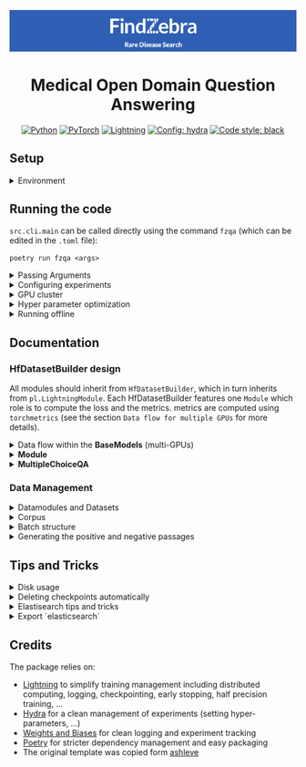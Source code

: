 <div align="center">

 ![FindZebra: rare disease search](fz-banner.png)

# Medical Open Domain Question Answering


<p align="center">
<a href="https://pytorch.org/get-started/locally/"><img alt="Python" src="https://img.shields.io/badge/-Python 3.9-blue?style=for-the-badge&logo=python&logoColor=white"></a>
<a href="https://pytorch.org/get-started/locally/"><img alt="PyTorch" src="https://img.shields.io/badge/-PyTorch 1.8+-ee4c2c?style=for-the-badge&logo=pytorch&logoColor=white"></a>
<a href="https://pytorchlightning.ai/"><img alt="Lightning" src="https://img.shields.io/badge/-Lightning-792ee5?style=for-the-badge&logo=pytorchlightning&logoColor=white"></a>
<a href="https://hydra.cc/"><img alt="Config: hydra" src="https://img.shields.io/badge/config-hydra-89b8cd?style=for-the-badge&labelColor=gray"></a>
<a href="https://black.readthedocs.io/en/stable/"><img alt="Code style: black" src="https://img.shields.io/badge/code%20style-black-black.svg?style=for-the-badge&labelColor=gray"></a>

 </div>

## Setup

<details>
<summary>Environment</summary>

1. Install poetry

```shell
curl -sSL https://raw.githubusercontent.com/python-poetry/poetry/master/get-poetry.py | python -
```

2. Install dependencies (within the project directory `fz-openqa/`)

```shell
poetry install

# temporary fix: run this line to force installing nmslib from source
poetry run pip install --force-reinstall --no-binary :all: nmslib
```

3. setting up git hooks

```shell
pip install pre-commit
pre-commit install
```

4. setting up ElasticSearchIndex

```shell
wget https://artifacts.elastic.co/downloads/elasticsearch/elasticsearch-7.14.1-linux-x86_64.tar.gz
tar -xzf elasticsearch-7.14.1-linux-x86_64.tar.gz
```
To run ElasticSearch navigate to the `elasticsearch-7.14.1` folder in the terminal and run `./bin/elasticsearch`.

5. Run something using the poetry environment

```shell
poetry run python <file.py>
poetry run which python # return the path to the virtual environment
```

</details>


## Running the code

`src.cli.main` can be called directly using the command `fzqa` (which can be edited in the `.toml` file):

```shell
poetry run fzqa <args>
```

<details>
<summary>Passing Arguments</summary>
Arguments are parse using Hydra, configurations are organized into modules (nested dictionary structure). Each attribute
can be modified through the arguments:

```shell
poetry run fzqa trainger.gpus=0 trainer.max_epochs=100 logger=wandb datamodule.lr=0.007
```

</details>

<details>
<summary>Configuring experiments</summary>

Experiment configurations define a full experimental setup in `configs/experiment/`. Run the experiment config using:

```shell
poetry run fzqa +experiment=quick_test
```

The ´environ´ configuration adjust the experiment to the environment (e.g. cache location).

Config groups selected using `@` (i.e. corpus_builder) can be overrided using command line with:
```shell
poetry run python run.py +experiment=preprocessing +environ=titan +datamodule/builder@datamodule.builder.corpus_builder=wikipedia_corpus.yaml
```


</details>

<details>
<summary>GPU cluster</summary>

When running experiments on the GPU cluster, you need to pass the flag `CUDA_VISIBLE_DEVICES` to expose GPU devices to
your script. The `/scratch` directory should be used to store large files (cache).

```shell
 CUDA_VISIBLE_DEVICES=7 poetry run fzqa +experiment=reader_only +environ=titan trainer.gpus=1
 ```

Lightning enables multi-gpus training using `torch.nn.DataParallel`. Simply configure the Lightning trainer:

```shell
CUDA_VISIBLE_DEVICES=3,4,5,6 poetry run python run.py +experiment=retriever_only +trainer.accelerator=dp trainer.gpus=4
```
 </details>

 <details>
<summary>Hyper parameter optimization</summary>

The `tune.py` script allow scheduling and running a set of experiments using `Ray[tune]`. Each experiment is described in `configs/hpo/`. Run an experiment using:

```shell
 CUDA_VISIBLE_DEVICES=0,1,2,3,4,5,6,7 poetry run python tune.py +hpo=search_retriever
 ```

</details>

 <details>
<summary>Running offline</summary>

When working without internet, datasets and models need to be cached, the following flags prevent HuggingFace from throwing an error:

```shell
HF_DATASETS_OFFLINE=1 TRANSFORMERS_OFFLINE=1  poetry run python run.py ...
 ```

</details>

## Documentation

### HfDatasetBuilder design

All modules should inherit from `HfDatasetBuilder`, which in turn inherits from `pl.LightningModule`.
Each HfDatasetBuilder features one `Module` which role is to compute the loss and the metrics.
metrics are computed using `torchmetrics` (see the section `Data flow for multiple GPUs` for more details).

<details>
<summary>Data flow within the <b>BaseModels</b> (multi-GPUs)</summary>

The main computation should be implemented in the `_step()` and `_step_end()` methods of the `HfDatasetBuilder`.
The `_step()` method runs independently on each device whereas the `_step_end()` method runs on
a single device: this is where the final aggregated loss should be implemented (see the diagram below).
The metrics must be implemented in the `_step_end` method in order to avoid errors with mutli-GPU training.

![Lightning HfDatasetBuilder data flow](.assets/lighning_steps.png)

</details>

<details>
<summary><b>Module</b></summary>
The evaluator handles computing the loss and the metrics. Two methods must be implemented:

1. The `forward` method that calls the Module and compute logits or potentially a pre-loss term.
This method is called in the `HfDatasetBuilder._step()` method
2. The `post_forward` method that implements the final computation of the loss given the aggregated outputs of the
`Module.foward()` method from each device.
</details>

<details>
<summary><b>MultipleChoiceQA</b></summary>

The `MultipleChoiceQA` class implements the end-to-end open question answering pipeline.
It includes two components: a retriever and reader.
This class can be instantiated using pretrained components or the components can be trained from scratch
(at the moment both components are trained separately, but end-to-end training will be soon implemented).

The `_step` and `_step_end` both rely on the methods of the retriever and components (each with their distinct evaluators).
However, a third evaluator class (`EndToEndMultipleChoiceQaMaximumLikelihood`) is added to evaluate the end-to-end reader accuracy.

During evaluation, data from each component is managed separately (so each HfDatasetBuilder send and receive its own data between `_step` and `_step_end`).
We do so by prefixing the output data of the reader, the retriever and of the end-to-end evaluator
using the keys [`retriever/`, `reader/`, `end2end/`].
</details>

### Data Management

<details>
<summary>Datamodules and Datasets</summary>

`DataModules` are high-level classes required for `Lightning` to function optimally.
`DataModule` wraps the loading, preprocessing of the datasets.
They also include methods to construct batches of data using the `collate` method.

Each datamodule features a collection of `datasets.Datasets` objects (HuggingFace), each corresponding to a split of the dataset (train/validation/test).
Datasets are managed using `datasets.Datasets` which allows to manage the data transparently (storage, encoding, loading, caching).
</details>

<details>
<summary>Corpus</summary>

The `Corpus` object is a `DataModule` that allows to process, store and query a large collection of documents.
Each document is chunked into equal-length passages.
Each passage can be encoded into a vector representation (sparse, dense or Colbert). The whole corpus can thereafter be indexed using `faiss`.
The `faiss` index can be used to rank passages according to a given query (sparse, dense or Colbert).
Whereas HuggingFace provides methods for sparse and dense indexing. The Colbert indexing and ranking remains to be implemented.
</details>

<details>
<summary>Batch structure</summary>

A batch of data contains a question, an answer, and potentially multiple documents (positives and negatives).
Batches represent a two-level data structure with first-level keys [`question`, `answer`, `document`] and
second-level attributes [`text`, `input_ids`, `attention_mask`, `idx`, ...]. The nested-structured is flattened and keys joined
using a dot such as `document` + `input_ids` -> `document.input_ids`.


A batch of data is of the following structure.
Documents are not necessarily given as they might be sampled dynamically within the Module.

* question:
  * text: list of `batch_size` strings
  * input_ids: tensor of shape `[batch_size, L_q]`
  * attention_mask: tensor of shape `[batch_size, L_q]`
* answer:
  * text: list of `batch_size` lists of `N_a` strings
  * input_ids: tensor of shape `[batch_size, N_a, L_a]`
  * attention_mask: tensor of shape `[batch_size, N_a, L_a]`
  * target:  tensor of shape `[batch_size, ]`
* document (Optional):
  * text: list of `batch_size` lists of `N_docs` strings
  * input_ids: tensor of shape `[batch_size, N_docs, L_d]`
  * attention_mask: tensor of shape `[batch_size, N_docs, L_d]`
  * idx: tensor of shape `[batch_size, ]`
</details>


<details>
<summary>Generating the positive and negative passages</summary>

Generating the positive and hard negative passages for each question will be performed following these 3 steps:

1. a passage extractor (options: fixed length, paragraphs, ...)
2. a retriever Module (options: sparse or dense)
3. a selection strategy (options: exact match, meta-map, similarity score, ...)

Each step can be configured with different options,
so we can easily experiment with the different configurations.

The whole pipeline is pictured bellow:

![Data generation pipeline](.assets/neg+pos-gen-pipeline.png)

</details>

## Tips and Tricks

<details>
<summary>Disk usage</summary>

Check the disk usage for each sub-directory. Useful to check the available. space on `/scratch`.
```bash
du -hs *
```
</details>

<details>
<summary>Deleting checkpoints automatically</summary>

When running the HPO, checkpoints may quickly clog the disks with hundreds of GB. You can automatically delete older runs using:
```bash
# every 5 minutes, delete all checkpoints for which the best `metric` is bellow the `metric_threshold` and that was last updated `age` hours ago
screen -S cleaner poetry run python delete_checkpoints.py --directory /scratch/valv/raytune/ --frequency 5  --metric_threshold=0.1 --age 1
```
</details>

<details>
<summary>Elastisearch tips and tricks</summary>

```bash
# check indexes
curl 'localhost:9200/_cat/indices?v'

# delete all
curl -X DELETE 'http://localhost:9200/_all'

# start elastic search with limited heap size (16 GB)
ES_JAVA_OPTS="-Xms16g -Xmx16g" elasticsearch
```
</details>

<details>
<summary>Export `elasticsearch`</summary>
Export `elasticsearch` so it can be called from anywhere. In `.bash_profile`add the lines:

```bash
export ES_HOME=/home/valv/libs/elasticsearch/elasticsearch-7.15.0
export PATH="$ES_HOME/bin:$PATH"
```
</details>


## Credits

The package relies on:

* [Lightning](https://github.com/PyTorchLightning/pytorch-lightning) to simplify training management including
  distributed computing, logging, checkpointing, early stopping, half precision training, ...
* [Hydra](https://hydra.cc/docs/intro/) for a clean management of experiments (setting hyper-parameters, ...)
* [Weights and Biases](https://wandb.ai) for clean logging and experiment tracking
* [Poetry](https://python-poetry.org/) for stricter dependency management and easy packaging
* The original template was copied form [ashleve](https://github.com/ashleve/lightning-hydra-template)
